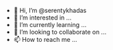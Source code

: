 - 👋 Hi, I’m @serentykhadas
- 👀 I’m interested in ...
- 🌱 I’m currently learning ...
- 💞️ I’m looking to collaborate on ...
- 📫 How to reach me ...

<!---
serentykhadas/serentykhadas is a ✨ special ✨ repository because its `README.md` (this file) appears on your GitHub profile.
You can click the Preview link to take a look at your changes.
--->
